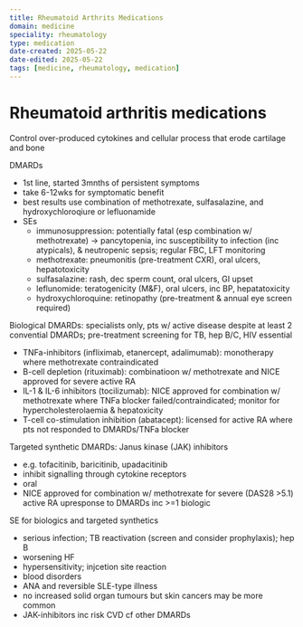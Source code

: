 ```yaml
---
title: Rheumatoid Arthrits Medications
domain: medicine
speciality: rheumatology
type: medication
date-created: 2025-05-22
date-edited: 2025-05-22
tags: [medicine, rheumatology, medication]
---
```


# Rheumatoid arthritis medications

Control over-produced cytokines and cellular process that erode cartilage and bone

DMARDs
- 1st line, started 3mnths of persistent symptoms
- take 6-12wks for symptomatic benefit
- best results use combination of methotrexate, sulfasalazine, and hydroxychloroqiure or lefluonamide
- SEs
    - immunosuppression: potentially fatal (esp combination w/ methotrexate) -> pancytopenia, inc susceptibility to infection (inc atypicals), & neutropenic sepsis;  regular FBC, LFT monitoring
    - methotrexate: pneumonitis (pre-treatment CXR), oral ulcers, hepatotoxicity
    - sulfasalazine: rash, dec sperm count, oral ulcers, GI upset
    - leflunomide: teratogenicity (M&F), oral ulcers, inc BP, hepatatoxicity
    - hydroxychloroquine: retinopathy (pre-treatment & annual eye screen required)

Biological DMARDs: specialists only, pts w/ active disease despite at least 2 convential DMARDs; pre-treatment screening for TB, hep B/C, HIV essential
- TNFa-inhibitors (infliximab, etanercept, adalimumab): monotherapy where methotrexate contraindicated
- B-cell depletion (rituximab): combinatioon w/ methotrexate and NICE approved for severe active RA
- IL-1 & IL-6 inhibitors (tocilizumab): NICE approved for combination w/ methotrexate where TNFa blocker failed/contraindicated; monitor for hypercholesterolaemia & hepatoxicity
- T-cell co-stimulation inhibition (abatacept): licensed for active RA where pts not responded to DMARDs/TNFa blocker

Targeted synthetic DMARDs: Janus kinase (JAK) inhibitors
- e.g. tofacitinib, baricitinib, upadacitinib
- inhibit signalling through cytokine receptors
- oral
- NICE approved for combination w/ methotrexate for severe (DAS28 >5.1) active RA upresponse to DMARDs inc >=1 biologic

SE for biologics and targeted synthetics
- serious infection; TB reactivation (screen and consider prophylaxis); hep B
- worsening HF
- hypersensitivity; injcetion site reaction
- blood disorders
- ANA and reversible SLE-type illness
- no increased solid organ tumours but skin cancers may be more common
- JAK-inhibitors inc risk CVD cf other DMARDs

